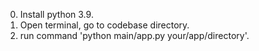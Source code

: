 0. Install python 3.9.
1. Open terminal, go to codebase directory.
2. run command 'python main/app.py your/app/directory'.